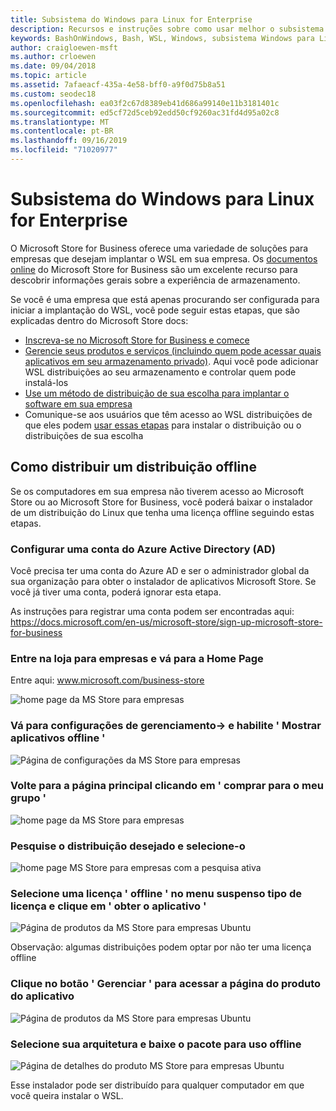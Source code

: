 ```yaml
---
title: Subsistema do Windows para Linux for Enterprise
description: Recursos e instruções sobre como usar melhor o subsistema do Windows para Linux em um ambiente corporativo.
keywords: BashOnWindows, Bash, WSL, Windows, subsistema Windows para Linux, windowssubsystem, Ubuntu, Debian, Suse, Windows 10, Enterprise, implantação, offline, empacotamento, armazenamento, distribuição, instalação, instalar
author: craigloewen-msft
ms.author: crloewen
ms.date: 09/04/2018
ms.topic: article
ms.assetid: 7afaeacf-435a-4e58-bff0-a9f0d75b8a51
ms.custom: seodec18
ms.openlocfilehash: ea03f2c67d8389eb41d686a99140e11b3181401c
ms.sourcegitcommit: ed5cf72d5ceb92edd50cf9260ac31fd4d95a02c8
ms.translationtype: MT
ms.contentlocale: pt-BR
ms.lasthandoff: 09/16/2019
ms.locfileid: "71020977"
---
```

# <a name="windows-subsystem-for-linux-for-enterprise"></a>Subsistema do Windows para Linux for Enterprise

O Microsoft Store for Business oferece uma variedade de soluções para empresas que desejam implantar o WSL em sua empresa. Os [documentos online](https://docs.microsoft.com/en-us/microsoft-store/) do Microsoft Store for Business são um excelente recurso para descobrir informações gerais sobre a experiência de armazenamento.

Se você é uma empresa que está apenas procurando ser configurada para iniciar a implantação do WSL, você pode seguir estas etapas, que são explicadas dentro do Microsoft Store docs:

* [Inscreva-se no Microsoft Store for Business e comece](https://docs.microsoft.com/en-us/microsoft-store/sign-up-microsoft-store-for-business-overview)
* [Gerencie seus produtos e serviços (incluindo quem pode acessar quais aplicativos em seu armazenamento privado)](https://docs.microsoft.com/en-us/microsoft-store/manage-apps-microsoft-store-for-business-overview). Aqui você pode adicionar WSL distribuições ao seu armazenamento e controlar quem pode instalá-los
* [Use um método de distribuição de sua escolha para implantar o software em sua empresa](https://docs.microsoft.com/en-us/microsoft-store/distribute-apps-to-your-employees-microsoft-store-for-business)
* Comunique-se aos usuários que têm acesso ao WSL distribuições de que eles podem [usar essas etapas](https://docs.microsoft.com/en-us/windows/wsl/install-win10) para instalar o distribuição ou o distribuições de sua escolha 

## <a name="how-to-distribute-a-distro-offline"></a>Como distribuir um distribuição offline

Se os computadores em sua empresa não tiverem acesso ao Microsoft Store ou ao Microsoft Store for Business, você poderá baixar o instalador de um distribuição do Linux que tenha uma licença offline seguindo estas etapas. 

### <a name="set-up-an-azure-active-directory-ad-account"></a>Configurar uma conta do Azure Active Directory (AD) 

Você precisa ter uma conta do Azure AD e ser o administrador global da sua organização para obter o instalador de aplicativos Microsoft Store. Se você já tiver uma conta, poderá ignorar esta etapa.

As instruções para registrar uma conta podem ser encontradas aqui: https://docs.microsoft.com/en-us/microsoft-store/sign-up-microsoft-store-for-business

### <a name="sign-into-the-store-for-business-and-go-to-the-homepage"></a>Entre na loja para empresas e vá para a Home Page
Entre aqui: www.microsoft.com/business-store

![home page da MS Store para empresas](media/offlineinstallscreens/1-screen.png)

### <a name="go-to-manage-settings-and-enable-show-offline-apps"></a>Vá para configurações de gerenciamento-> e habilite ' Mostrar aplicativos offline '

![Página de configurações da MS Store para empresas](media/offlineinstallscreens/2-screen.png)

### <a name="go-back-to-the-main-page-by-clicking-shop-for-my-group"></a>Volte para a página principal clicando em ' comprar para o meu grupo '

![home page da MS Store para empresas](media/offlineinstallscreens/1-screen.png)

### <a name="search-for-your-desired-distro-and-select-it"></a>Pesquise o distribuição desejado e selecione-o

![home page MS Store para empresas com a pesquisa ativa](media/offlineinstallscreens/3-screen.png)

### <a name="select-an-offline-license-in-the-license-type-dropdown-menu-and-click-get-the-app"></a>Selecione uma licença ' offline ' no menu suspenso tipo de licença e clique em ' obter o aplicativo '

![Página de produtos da MS Store para empresas Ubuntu](media/offlineinstallscreens/4-screen.png)

Observação: algumas distribuições podem optar por não ter uma licença offline

### <a name="click-the-manage-button-to-get-to-the-apps-product-page"></a>Clique no botão ' Gerenciar ' para acessar a página do produto do aplicativo

![Página de produtos da MS Store para empresas Ubuntu](media/offlineinstallscreens/5-screen.png)

### <a name="select-your-architecture-and-download-the-package-for-offline-use"></a>Selecione sua arquitetura e baixe o pacote para uso offline

![Página de detalhes do produto MS Store para empresas Ubuntu](media/offlineinstallscreens/6-screen.png)

Esse instalador pode ser distribuído para qualquer computador em que você queira instalar o WSL.